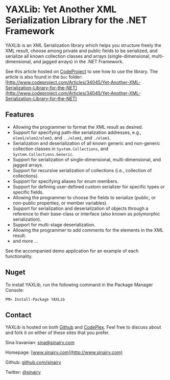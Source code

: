 # YAXLib: Yet Another XML Serialization Library for the .NET Framework

YAXLib is an XML Serialization library which helps you structure freely the XML result, choose among private and public fields to be serialized, and serialize all known collection classes and arrays (single-dimensional, multi-dimensional, and jagged arrays) in the .NET Framework.

See this article hosted on [CodeProject](http://www.codeproject.com) to see how to use the library. The article is also found in the `Doc` folder:
[http://www.codeproject.com/Articles/34045/Yet-Another-XML-Serialization-Library-for-the-NET](http://www.codeproject.com/Articles/34045/Yet-Another-XML-Serialization-Library-for-the-NET)

## Features

* Allowing the programmer to format the XML result as desired.
* Support for specifying path-like serialization addresses, e.g., `elem1/elem2/elem3`, and `../elem1`, and `./elem1`.
* Serialization and deserialization of all known generic and non-generic collection classes in `System.Collections`, and `System.Collections.Generic`.
* Support for serialization of single-dimensional, multi-dimensional, and jagged arrays.
* Support for recursive serialization of collections (i.e., collection of collections).
* Support for specifying aliases for enum members.
* Support for defining user-defined custom serializer for specific types or specific fields.
* Allowing the programmer to choose the fields to serialize (public, or non-public properties, or member variables).
* Support for serialization and deserialization of objects through a reference to their base-class or interface (also known as polymorphic serialization).
* Support for multi-stage deserialization.
* Allowing the programmer to add comments for the elements in the XML result.
* and more ...

See the accompanied demo application for an example of each functionality. 

## Nuget

To install YAXLib, run the following command in the Package Manager Console:

    PM> Install-Package YAXLib

## Contact

YAXLib is hosted on both [Github](https://github.com/sinairv/YAXLib) and [CodePlex](http://yaxlib.codeplex.com). Feel free to discuss about and fork it on either of these sites that you prefer. 

Sina Iravanian: [sina@sinairv.com](mailto:sina@sinairv.com)

Homepage: [www.sinairv.com](http://www.sinairv.com)

Github: [github.com/sinairv](https://github.com/sinairv)

Twitter: [@sinairv](http://www.twitter.com/sinairv)


